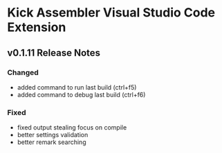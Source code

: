# Kick Assembler Visual Studio Code Extension
## v0.1.11 Release Notes
### Changed
* added command to run last build (ctrl+f5)
* added command to debug last build (ctrl+f6)
### Fixed
* fixed output stealing focus on compile
* better settings validation
* better remark searching
